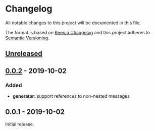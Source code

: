 # Changelog

All notable changes to this project will be documented in this file.

The format is based on [Keep a Changelog](http://keepachangelog.com/en/1.0.0/)
and this project adheres to [Semantic Versioning](http://semver.org/spec/v2.0.0.html).


<!-- Template:
## [NEW](https://github.com/JonasWanke/immutable_proto/compare/vOLD...vNEW) - 2019-xx-xx
### Added
### Changed
### Deprecated
### Removed
### Fixed
### Security
-->

## [Unreleased](https://github.com/JonasWanke/immutable_proto/compare/v0.0.2...dev)

## [0.0.2](https://github.com/JonasWanke/immutable_proto/compare/v0.0.1...v0.0.2) - 2019-10-02
### Added
- **generator:** support references to non-nested messages

## 0.0.1 - 2019-10-02
Initial release.
